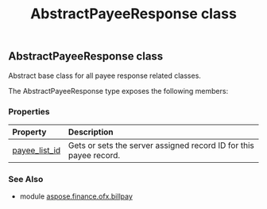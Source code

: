 ﻿---
title: AbstractPayeeResponse class
second_title: Aspose.Finance for Python via .NET API References
description: 
type: docs
weight: 20
url: /python-net/aspose.finance.ofx.billpay/abstractpayeeresponse/
is_root: false
---

## AbstractPayeeResponse class

Abstract base class for all payee response related classes.



The AbstractPayeeResponse type exposes the following members:

### Properties
| Property | Description |
| :- | :- |
| [payee_list_id](/finance/python-net/aspose.finance.ofx.billpay/abstractpayeeresponse/payee_list_id) | Gets or sets the server assigned record ID for this payee record. |


### See Also

* module [aspose.finance.ofx.billpay](../)
